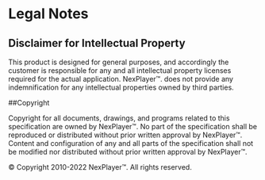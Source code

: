 # Legal Notes
## Disclaimer for Intellectual Property

This product is designed for general purposes, and accordingly the customer is responsible for any and all intellectual property licenses required for the actual application. NexPlayer™. does not provide any indemnification for any intellectual properties owned by third parties.

##Copyright

Copyright for all documents, drawings, and programs related to this specification are owned by NexPlayer™. No part of the specification shall be reproduced or distributed without prior written approval by NexPlayer™. Content and configuration of any and all parts of the specification shall not be modified nor distributed without prior written approval by NexPlayer™.
						
© Copyright 2010-2022 NexPlayer™. All rights reserved.
